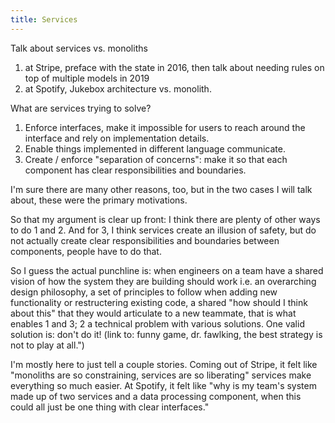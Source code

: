 ```yaml
---
title: Services
---
```


Talk about services vs. monoliths
1. at Stripe, preface with the state in 2016, then talk about
needing rules on top of multiple models in 2019
2. at Spotify, Jukebox architecture vs. monolith.

What are services trying to solve?
1. Enforce interfaces, make it impossible for users to reach around the interface
and rely on implementation details.
2. Enable things implemented in different language communicate.
3. Create / enforce "separation of concerns": make it so that each component has
clear responsibilities and boundaries.

I'm sure there are many other reasons, too, but in the two cases I will talk about,
these were the primary motivations.

So that my argument is clear up front:
I think there are plenty of other ways to do 1 and 2.
And for 3, I think services create an illusion of safety, but do not actually
create clear responsibilities and boundaries between components, people have to do that.

So I guess the actual punchline is: when engineers on a team have a shared vision
of how the system they are building should work i.e. an overarching design philosophy,
a set of principles to follow when adding new functionality or restructering existing code,
a shared "how should I think about this" that they would articulate to a new teammate,
that is what enables 1 and 3; 2 a technical problem with various solutions.
One valid solution is: don't do it! (link to: funny game, dr. fawlking, the best strategy is not to play at all.")

I'm mostly here to just tell a couple stories.
Coming out of Stripe, it felt like "monoliths are so constraining, services are so liberating" services make everything so much easier.
At Spotify, it felt like "why is my team's system made up of two services and a data processing component, when this could all just be one thing with clear interfaces."

